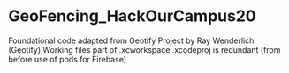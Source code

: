 # GeoFencing_HackOurCampus20


Foundational code adapted from Geotify Project by Ray Wenderlich (Geotify)
Working files part of .xcworkspace
.xcodeproj is redundant (from before use of pods for Firebase)


